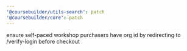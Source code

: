 ```yaml
---
'@coursebuilder/utils-search': patch
'@coursebuilder/core': patch
---
```


ensure self-paced workshop purchasers have org id by redirecting to
/verify-login before checkout
